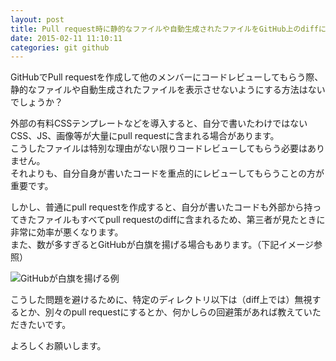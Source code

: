 ```yaml
---
layout: post
title: Pull request時に静的なファイルや自動生成されたファイルをGitHub上のdiffに表示しないようにするには？
date: 2015-02-11 11:10:11
categories: git github
---
```

<!-- {% raw %} -->
<p>GitHubでPull requestを作成して他のメンバーにコードレビューしてもらう際、静的なファイルや自動生成されたファイルを表示させないようにする方法はないでしょうか？</p>

<p>外部の有料CSSテンプレートなどを導入すると、自分で書いたわけではないCSS、JS、画像等が大量にpull requestに含まれる場合があります。  <br>
こうしたファイルは特別な理由がない限りコードレビューしてもらう必要はありません。   <br>
それよりも、自分自身が書いたコードを重点的にレビューしてもらうことの方が重要です。</p>

<p>しかし、普通にpull requestを作成すると、自分が書いたコードも外部から持ってきたファイルもすべてpull requestのdiffに含まれるため、第三者が見たときに非常に効率が悪くなります。    <br>
また、数が多すぎるとGitHubが白旗を揚げる場合もあります。（下記イメージ参照）</p>

<p><img src="https://i.stack.imgur.com/DbAFw.png" alt="GitHubが白旗を揚げる例"></p>

<p>こうした問題を避けるために、特定のディレクトリ以下は（diff上では）無視するとか、別々のpull requestにするとか、何かしらの回避策があれば教えていただきたいです。</p>

<p>よろしくお願いします。</p>
<!-- {% endraw %} -->
